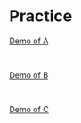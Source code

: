# Practice

[Demo of A](https://Nihal-Priyadarshi.github.io/Practice/A/)

<br>

[Demo of B](https://Nihal-Priyadarshi.github.io/Practice/B/)


<br>

[Demo of C](https://Nihal-Priyadarshi.github.io/Practice/C/)

